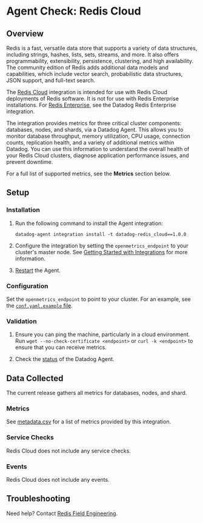 # Agent Check: Redis Cloud

## Overview

Redis is a fast, versatile data store that supports a variety of data structures, including strings, hashes, lists, sets, streams, and more. It also offers programmability, extensibility, persistence, clustering, and high availability. The community edition of Redis adds additional data models and capabilities, which include vector search, probabilistic data structures, JSON support, and full-text search.

The [Redis Cloud][1] integration is intended for use with Redis Cloud deployments of Redis software. It is not for use with Redis Enterprise installations. For [Redis Enterprise][2], see the Datadog Redis Enterprise integration.

The integration provides metrics for three critical cluster components: databases, nodes, and shards, via a Datadog Agent. This allows you to monitor database throughput, memory utilization, CPU usage, connection counts, replication health, and a variety of additional metrics within Datadog.
You can use this information to understand the overall health of your Redis Cloud clusters, diagnose application performance issues, and prevent downtime.

For a full list of supported metrics, see the **Metrics** section below.

## Setup

### Installation

1. Run the following command to install the Agent integration:
   ```shell
   datadog-agent integration install -t datadog-redis_cloud==1.0.0
   ```
   
2. Configure the integration by setting the `openmetrics_endpoint` to your cluster's master node. See [Getting Started with Integrations][3] for more information.

3. [Restart][4] the Agent.


### Configuration

Set the `openmetrics_endpoint` to point to your cluster. For an example, see the [`conf.yaml.example` file][5].


### Validation

1. Ensure you can ping the machine, particularly in a cloud environment. Run `wget --no-check-certificate <endpoint>` or `curl -k <endpoint>` to ensure that you can receive metrics.

2. Check the [status][6] of the Datadog Agent.


## Data Collected

The current release gathers all metrics for databases, nodes, and shard.


### Metrics

See [metadata.csv][7] for a list of metrics provided by this integration.


### Service Checks

Redis Cloud does not include any service checks.


### Events

Redis Cloud does not include any events.


## Troubleshooting

Need help? Contact [Redis Field Engineering][8].

[1]: https://redis.io/docs/latest/operate/rc/
[2]: https://redis.io/docs/latest/operate/rs/
[3]: https://docs.datadoghq.com/getting_started/integrations/
[4]: https://docs.datadoghq.com/agent/guide/agent-commands/#start-stop-and-restart-the-agent
[5]: https://github.com/DataDog/integrations-extras/blob/master/redis_cloud/datadog_checks/redis_cloud/data/conf.yaml.example
[6]: https://docs.datadoghq.com/agent/guide/agent-commands/#agent-status-and-information
[7]: https://github.com/DataDog/integrations-extras/blob/master/redis_cloud/metadata.csv
[8]: mailto:field.engineers@redis.com
